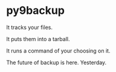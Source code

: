 # py9backup

It tracks your files.

It puts them into a tarball.

It runs a command of your choosing on it.

The future of backup is here. Yesterday.
